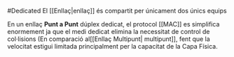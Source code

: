 #Dedicated
El [[Enllaç|enllaç]] és compartit per únicament dos únics equips


En un enllaç **Punt a Punt** dúplex dedicat, el protocol [[MAC]] es simplifica enormement ja que el medi dedicat elimina la necessitat de control de col·lisions (En comparació al[[Enllaç Multipunt| multipunt]], fent que la velocitat estigui limitada principalment per la capacitat de la Capa Física.